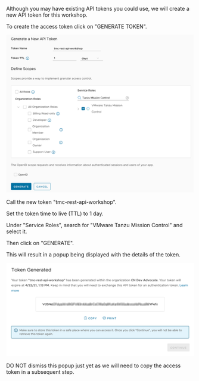 Although you may have existing API tokens you could use, we will create a new API token for this workshop.

To create the access token click on "GENERATE TOKEN".

![](vmware-cloud-services-generate-token.png)

Call the new token "tmc-rest-api-workshop".

Set the token time to live (TTL) to 1 day.

Under "Service Roles", search for "VMware Tanzu Mission Control" and select it.

Then click on "GENERATE".

This will result in a popup being displayed with the details of the token.

![](vmware-cloud-services-token-generated.png)

DO NOT dismiss this popup just yet as we will need to copy the access token in a subsequent step.
